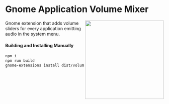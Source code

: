# Gnome Application Volume Mixer

<img src="https://extensions.gnome.org/extension-data/screenshots/screenshot_3499.png" height=250 align=right />

Gnome extension that adds volume sliders for every application emitting audio in the system menu.

#### Building and Installing Manually

```bash
npm i
npm run build
gnome-extensions install dist/volume-mixer.zip
```
